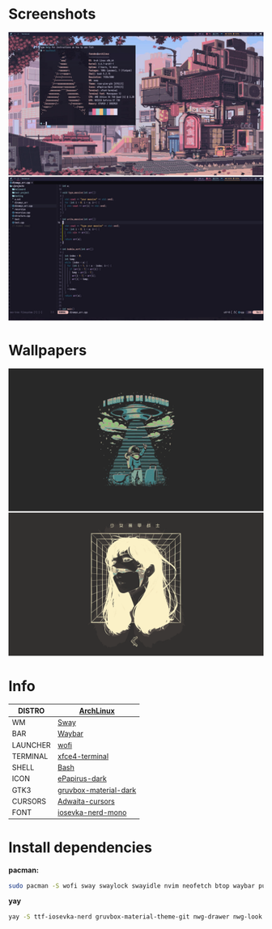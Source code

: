 # Screenshots
![screen](https://github.com/Fonndes/dotfiles/blob/main/screenshots/screen.jpg)
![nvim](https://github.com/Fonndes/dotfiles/blob/main/screenshots/screen_nvim.jpg)

# Wallpapers
![wallpapers](https://github.com/Fonndes/dotfiles/blob/main/wallpaper/1234.jpg)
![wallpapers1](https://github.com/Fonndes/dotfiles/blob/main/wallpaper/ALLqk82.png)

# Info

|DISTRO|[ArchLinux](https://archlinux.org/)|
| ------ | ------ |
|WM|[Sway](https://github.com/swaywm/sway)|
|BAR|[Waybar](https://github.com/Alexays/Waybar)|
|LAUNCHER|[wofi](https://hg.sr.ht/~scoopta/wofi)|
|TERMINAL|[xfce4-terminal](https://docs.xfce.org/apps/terminal/start)|
|SHELL|[Bash](https://www.gnu.org/software/bash)|
|ICON|[ePapirus-dark](https://www.pling.com/p/1532276)|
|GTK3|[gruvbox-material-dark](https://aur.archlinux.org/packages/gruvbox-material-gtk-theme-git)|
|CURSORS|[Adwaita-cursors](https://gitlab.gnome.org/GNOME/adwaita-icon-theme/-/tree/master/Adwaita/cursors)|
|FONT|[iosevka-nerd-mono](https://archlinux.org/packages/extra/any/ttf-iosevka-nerd)|

# Install dependencies
**pacman:**
```Bash
sudo pacman -S wofi sway swaylock swayidle nvim neofetch btop waybar puslemixer pipewire pipewire-alsa pipewire-pulse piperwire-jack wireplumber xfce4-terminal
```
**yay**
```Bash
yay -S ttf-iosevka-nerd gruvbox-material-theme-git nwg-drawer nwg-look nwg-bar sway-input sway-input-config autotiling
```
